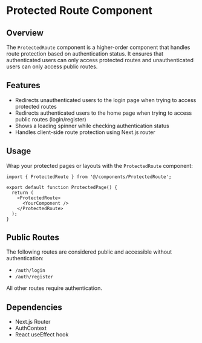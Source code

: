 # Protected Route Component

## Overview
The `ProtectedRoute` component is a higher-order component that handles route protection based on authentication status. It ensures that authenticated users can only access protected routes and unauthenticated users can only access public routes.

## Features
- Redirects unauthenticated users to the login page when trying to access protected routes
- Redirects authenticated users to the home page when trying to access public routes (login/register)
- Shows a loading spinner while checking authentication status
- Handles client-side route protection using Next.js router

## Usage
Wrap your protected pages or layouts with the `ProtectedRoute` component:

```tsx
import { ProtectedRoute } from '@/components/ProtectedRoute';

export default function ProtectedPage() {
  return (
    <ProtectedRoute>
      <YourComponent />
    </ProtectedRoute>
  );
}
```

## Public Routes
The following routes are considered public and accessible without authentication:
- `/auth/login`
- `/auth/register`

All other routes require authentication.

## Dependencies
- Next.js Router
- AuthContext
- React useEffect hook 